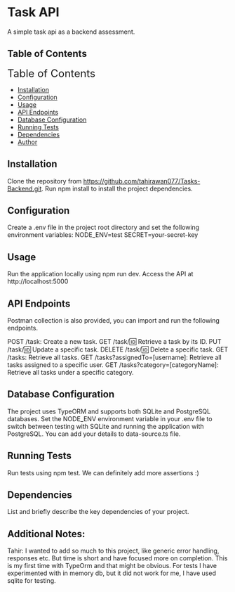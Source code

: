 # Task API

A simple task api as a backend assessment.

## Table of Contents
<font size="5">Table of Contents</font>

- [Installation](#installation)
- [Configuration](#configuration)
- [Usage](#usage)
- [API Endpoints](#api-endpoints)
- [Database Configuration](#database-configuration)
- [Running Tests](#running-tests)
- [Dependencies](#dependencies)
- [Author](#author)

## Installation

Clone the repository from https://github.com/tahirawan077/Tasks-Backend.git.
Run npm install to install the project dependencies.

## Configuration

Create a .env file in the project root directory and set the following environment variables:
NODE_ENV=test
SECRET=your-secret-key

## Usage

Run the application locally using npm run dev.
Access the API at http://localhost:5000

## API Endpoints

Postman collection is also provided, you can import and run the following endpoints.

POST /task: Create a new task.
GET /task/:id: Retrieve a task by its ID.
PUT /task/:id: Update a specific task.
DELETE /task/:id: Delete a specific task.
GET /tasks: Retrieve all tasks.
GET /tasks?assignedTo=[username]: Retrieve all tasks assigned to a specific user.
GET /tasks?category=[categoryName]: Retrieve all tasks under a specific category.


## Database Configuration

The project uses TypeORM and supports both SQLite and PostgreSQL databases. Set the NODE_ENV environment variable in your .env file to switch between testing with SQLite and running the application with PostgreSQL.
You can add your details to data-source.ts file.

## Running Tests

Run tests using npm test.
We can definitely add more assertions :) 

## Dependencies

List and briefly describe the key dependencies of your project.


## Additional Notes:

Tahir: I wanted to add so much to this project, like generic error handling, responses etc. But time is short and have focused more on completion. 
This is my first time with TypeOrm and that might be obvious.
For tests I have experimented with in memory db, but it did not work for me, I have used sqlite for testing. 